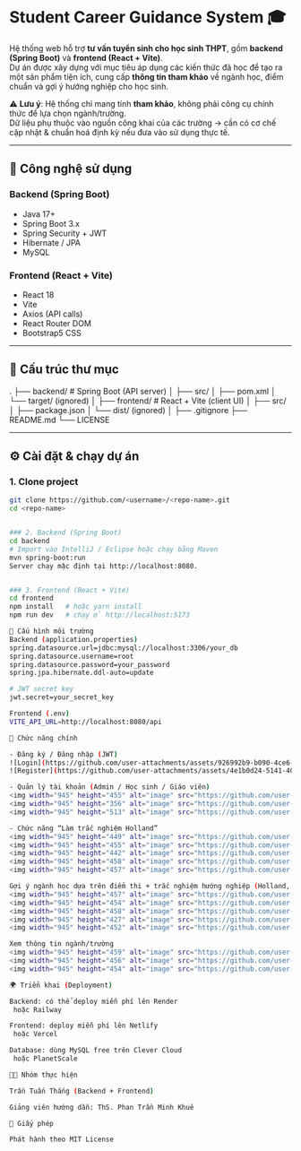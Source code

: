 # Student Career Guidance System 🎓

Hệ thống web hỗ trợ **tư vấn tuyển sinh cho học sinh THPT**, gồm **backend (Spring Boot)** và **frontend (React + Vite)**.  
Dự án được xây dựng với mục tiêu áp dụng các kiến thức đã học để tạo ra một sản phẩm tiện ích, cung cấp **thông tin tham khảo** về ngành học, điểm chuẩn và gợi ý hướng nghiệp cho học sinh.

⚠️ **Lưu ý**: Hệ thống chỉ mang tính **tham khảo**, không phải công cụ chính thức để lựa chọn ngành/trường.  
Dữ liệu phụ thuộc vào nguồn công khai của các trường → cần có cơ chế cập nhật & chuẩn hoá định kỳ nếu đưa vào sử dụng thực tế.

---

## 🚀 Công nghệ sử dụng

### Backend (Spring Boot)
- Java 17+
- Spring Boot 3.x
- Spring Security + JWT
- Hibernate / JPA
- MySQL

### Frontend (React + Vite)
- React 18
- Vite
- Axios (API calls)
- React Router DOM
- Bootstrap5 CSS

---

## 📂 Cấu trúc thư mục

.
├── backend/ # Spring Boot (API server)
│ ├── src/
│ ├── pom.xml
│ └── target/ (ignored)
│
├── frontend/ # React + Vite (client UI)
│ ├── src/
│ ├── package.json
│ └── dist/ (ignored)
│
├── .gitignore
├── README.md
└── LICENSE

---

## ⚙️ Cài đặt & chạy dự án

### 1. Clone project
```bash
git clone https://github.com/<username>/<repo-name>.git
cd <repo-name>


### 2. Backend (Spring Boot)
cd backend
# Import vào IntelliJ / Eclipse hoặc chạy bằng Maven
mvn spring-boot:run
Server chạy mặc định tại http://localhost:8080.


### 3. Frontend (React + Vite)
cd frontend
npm install   # hoặc yarn install
npm run dev   # chạy ở http://localhost:5173

🔑 Cấu hình môi trường
Backend (application.properties)
spring.datasource.url=jdbc:mysql://localhost:3306/your_db
spring.datasource.username=root
spring.datasource.password=your_password
spring.jpa.hibernate.ddl-auto=update

# JWT secret key
jwt.secret=your_secret_key

Frontend (.env)
VITE_API_URL=http://localhost:8080/api

📌 Chức năng chính

- Đăng ký / Đăng nhập (JWT)
![Login](https://github.com/user-attachments/assets/926992b9-b090-4ce6-8f80-1bd39fbf0934)
![Register](https://github.com/user-attachments/assets/4e1b0d24-5141-40ac-b878-c2c9b8d53f64)

- Quản lý tài khoản (Admin / Học sinh / Giáo viên)
<img width="945" height="455" alt="image" src="https://github.com/user-attachments/assets/6d820a65-6d8e-4eb4-8bca-190af24df4b8" />
<img width="945" height="356" alt="image" src="https://github.com/user-attachments/assets/7e023ba3-b32d-4fd5-83d8-c7f0701f00d6" />
<img width="945" height="513" alt="image" src="https://github.com/user-attachments/assets/21d4e564-091e-4eb4-a558-52e197889e9a" />

- Chức năng “Làm trắc nghiệm Holland”
<img width="945" height="449" alt="image" src="https://github.com/user-attachments/assets/818d8afe-0d5a-48d5-8cbf-de6d2ba95ea1" />
<img width="945" height="455" alt="image" src="https://github.com/user-attachments/assets/ef59182e-6115-415d-8637-bc250db9eda3" />
<img width="945" height="442" alt="image" src="https://github.com/user-attachments/assets/a6935705-cbe9-43f3-b80d-f554573c3cdd" />
<img width="945" height="458" alt="image" src="https://github.com/user-attachments/assets/8428d142-4a6c-4bb0-bf95-c6a2eba98437" />
<img width="945" height="457" alt="image" src="https://github.com/user-attachments/assets/a1e8f0d9-6a1a-40d3-8729-fca23ba721b3" />

Gợi ý ngành học dựa trên điểm thi + trắc nghiệm hướng nghiệp (Holland, MBTI)
<img width="945" height="457" alt="image" src="https://github.com/user-attachments/assets/a317f5b6-1a38-4d63-b676-15d6f5daddbc" />
<img width="945" height="454" alt="image" src="https://github.com/user-attachments/assets/f6c1e0d5-53b2-4e7f-bb35-e7aca50043b1" />
<img width="945" height="458" alt="image" src="https://github.com/user-attachments/assets/a8d8a4f2-eefc-414f-844a-6db5ca9f2a8e" />
<img width="945" height="427" alt="image" src="https://github.com/user-attachments/assets/eb6eace2-0ab2-4b09-bf63-3b82a50b32e3" />
<img width="945" height="452" alt="image" src="https://github.com/user-attachments/assets/271c2e5b-5ddc-44c4-838f-2f46bc721070" />

Xem thông tin ngành/trường
<img width="945" height="459" alt="image" src="https://github.com/user-attachments/assets/49c2d366-a16a-478d-afd8-53743d8c49d6" />
<img width="945" height="456" alt="image" src="https://github.com/user-attachments/assets/74c32eeb-59d1-4d57-a463-90839475a27a" />
<img width="945" height="454" alt="image" src="https://github.com/user-attachments/assets/ddb2ef3e-9e8e-4486-a107-dccd1ba5a266" />

🌍 Triển khai (Deployment)

Backend: có thể deploy miễn phí lên Render
 hoặc Railway

Frontend: deploy miễn phí lên Netlify
 hoặc Vercel

Database: dùng MySQL free trên Clever Cloud
 hoặc PlanetScale

👨‍💻 Nhóm thực hiện

Trần Tuấn Thắng (Backend + Frontend)

Giảng viên hướng dẫn: ThS. Phan Trần Minh Khuê

📜 Giấy phép

Phát hành theo MIT License
